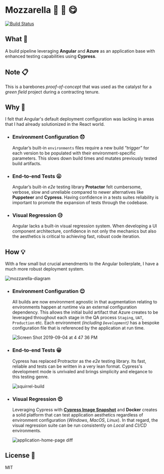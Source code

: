 # Mozzarella 🧀 🍕 😋

[![Build Status](https://dev.azure.com/notifydevon/notifydevon/_apis/build/status/devonChurch.mozzarella?branchName=master)](https://dev.azure.com/notifydevon/notifydevon/_build/latest?definitionId=1&branchName=master)

## What 👋

A build pipeline leveraging **Angular** and **Azure** as an application base with enhanced testing capabilities using **Cypress**.

## Note 📋

This is a barebones _proof-of-concept_ that was used as the catalyst for a _green field_ project during a contracting tenure.

## Why 🤔

I felt that Angular's default deployment configuration was lacking in areas that I had already solutionized in the React world.

- ### Environment Configuration 😞

  Angular’s built-in `environments` files require a new build _"trigger"_ for each version to be populated with their environment-specific parameters. This slows down build times and mutates previously tested build artifacts.

- ### End-to-end Tests 😦

  Angular’s built-in _e2e_ testing library **Protactor** felt cumbersome, verbose, slow and unreliable compared to newer alternatives like **Puppeteer** and **Cypress**. Having confidence in a tests suites reliability is important to promote the expansion of tests through the codebase.

- ### Visual Regression 😥
  Angular lacks a built-in visual regression system. When developing a UI component architecture, confidence in not only the mechanics but also the aesthetics is critical to achieving fast, robust code iteration.

## How 💡

With a few small but crucial amendments to the Angular boilerplate, I have a much more robust deployment system.

![mozzarella-diagram](https://user-images.githubusercontent.com/15273233/64516694-06b05600-d343-11e9-9c58-3f6046cca3e8.png)

- ### Environment Configuration 😊

  All builds are now environment agnostic in that augmentation relating to environments happen at runtime via an external configuration dependency. This allows the initial build artifact that Azure creates to be leveraged throughout each stage in the QA process `Staging`, `UAT`, `Production` etc. Each environment _(including `Development`)_ has a bespoke configuration file that is referenced by the application at run time.

  ![Screen Shot 2019-09-04 at 4 47 36 PM](https://user-images.githubusercontent.com/15273233/64517075-bab1e100-d343-11e9-85d5-865e0d915228.png)

- ### End-to-end Tests 😀

  Cypress has replaced Protractor as the _e2e_ testing library. Its fast, reliable and tests can be written in a very lean format. Cypress's development mode is unrivaled and brings simplicity and elegance to this testing genre.

  ![squirrel-build](https://user-images.githubusercontent.com/15273233/64516915-61e24880-d343-11e9-8c86-03835a02aba1.gif)

- ### Visual Regression 😍

  Leveraging Cypress with [**Cypress Image Snapshot**](https://github.com/palmerhq/cypress-image-snapshot) and **Docker** creates a solid platform that can test application aesthetics regardless of environment configuration (_Windows_, _MacOS_, _Linux_). In that regard, the visual regression suite can be run consistently on _Local_ and _CI/CD_ environments.

  ![application-home-page diff](https://user-images.githubusercontent.com/15273233/64517491-8d196780-d344-11e9-95be-929eed31fdf4.png)

## License 📜

MIT
